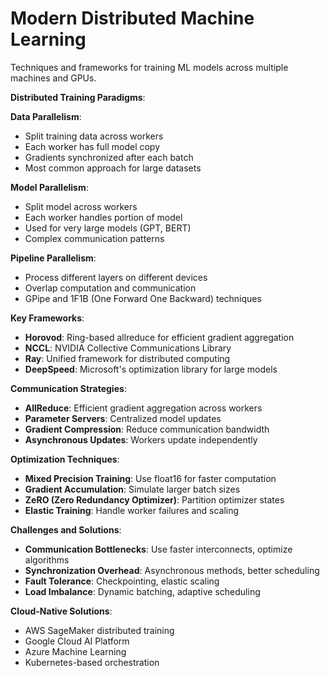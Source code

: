 # Modern Distributed Machine Learning

Techniques and frameworks for training ML models across multiple machines and GPUs.

**Distributed Training Paradigms**:

**Data Parallelism**:
- Split training data across workers
- Each worker has full model copy
- Gradients synchronized after each batch
- Most common approach for large datasets

**Model Parallelism**:
- Split model across workers
- Each worker handles portion of model
- Used for very large models (GPT, BERT)
- Complex communication patterns

**Pipeline Parallelism**:
- Process different layers on different devices
- Overlap computation and communication
- GPipe and 1F1B (One Forward One Backward) techniques

**Key Frameworks**:
- **Horovod**: Ring-based allreduce for efficient gradient aggregation
- **NCCL**: NVIDIA Collective Communications Library
- **Ray**: Unified framework for distributed computing
- **DeepSpeed**: Microsoft's optimization library for large models

**Communication Strategies**:
- **AllReduce**: Efficient gradient aggregation across workers
- **Parameter Servers**: Centralized model updates
- **Gradient Compression**: Reduce communication bandwidth
- **Asynchronous Updates**: Workers update independently

**Optimization Techniques**:
- **Mixed Precision Training**: Use float16 for faster computation
- **Gradient Accumulation**: Simulate larger batch sizes
- **ZeRO (Zero Redundancy Optimizer)**: Partition optimizer states
- **Elastic Training**: Handle worker failures and scaling

**Challenges and Solutions**:
- **Communication Bottlenecks**: Use faster interconnects, optimize algorithms
- **Synchronization Overhead**: Asynchronous methods, better scheduling
- **Fault Tolerance**: Checkpointing, elastic scaling
- **Load Imbalance**: Dynamic batching, adaptive scheduling

**Cloud-Native Solutions**:
- AWS SageMaker distributed training
- Google Cloud AI Platform
- Azure Machine Learning
- Kubernetes-based orchestration